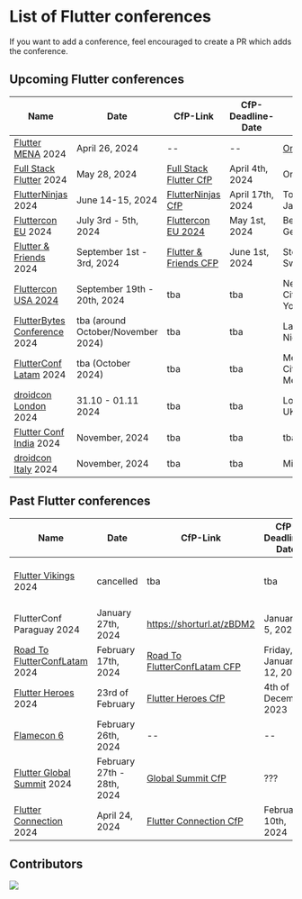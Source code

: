 # List of Flutter conferences

If you want to add a conference, feel encouraged to create a PR which adds the conference.

## Upcoming Flutter conferences

| Name                                                              | Date                               | CfP-Link                                                                          | CfP-Deadline-Date   | Place                   | Aprox. Attendees |
| ----------------------------------------------------------------- | ---------------------------------- | --------------------------------------------------------------------------------- | ------------------- | ----------------------- | ---------------- |
| [Flutter MENA](https://fluttermena.com/) 2024                     | April 26, 2024                     | --                    | --                  | [Online](https://www.youtube.com/live/b4Mwa9W5vPA?si=4whxfqBVJkJcHZoO)  
| [Full Stack Flutter](https://fullstackflutter.dev) 2024           | May 28, 2024                       | [Full Stack Flutter CfP](https://forms.gle/aYrcS3dJFZxQW3Eu6)                     | April 4th, 2024     | Online                  | 1000+            |
| [FlutterNinjas](https://flutterninjas.dev/) 2024                  | June 14-15, 2024                   | [FlutterNinjas CfP](https://sessionize.com/flutterninjas-2024/)                   | April 17th, 2024    | Tokyo, Japan            | ???              |
| [Fluttercon EU](https://fluttercon.dev/) 2024                     | July 3rd - 5th, 2024               | [Fluttercon EU 2024](https://sessionize.com/flutterconeurope-2024/)               | May 1st, 2024       | Berlin, Germany         | 1000+            |
| [Flutter & Friends](https://www.flutterfriends.dev/) 2024         | September 1st - 3rd, 2024          | [Flutter & Friends CFP](https://airtable.com/appAYMHfCGwzg7bxu/shrSoAdprf4WMGpdY) | June 1st, 2024      | Stockholm, Sweden       | 250+             |
| [Fluttercon USA 2024](https://flutterconusa.dev/)                 | September 19th - 20th, 2024        | tba                                                                               | tba                 | New York City, New York | 700+             |
| [FlutterBytes Conference](https://www.flutterbytesconf.com/) 2024 | tba (around October/November 2024) | tba                                                                               | tba                 | Lagos, Nigeria          | 500+             |
| [FlutterConf Latam](https://flutterconflatam.dev/) 2024           | tba (October 2024)                 | tba                                                                               | tba                 | Mexico City, Mexico     | 300 - 500        |
| [droidcon London](https://london.droidcon.com/) 2024              | 31.10 - 01.11 2024                 | tba                                                                               | tba                 | London, UK              | 1000+            |
| [Flutter Conf India](https://flutterconf.in/home) 2024            | November, 2024                     | tba                                                                               | tba                 | tba, India              | 500-1000         |
| [droidcon Italy](https://it.droidcon.com/2024/) 2024              | November, 2024                     | tba                                                                               | tba                 | Milan, Italy            | 500-1000         |

## Past Flutter conferences

| Name                                                               | Date                       | CfP-Link                                                                                                                 | CfP-Deadline-Date        | Place                               | Aprox. Attendees |
| ------------------------------------------------------------------ | -------------------------- | ------------------------------------------------------------------------------------------------------------------------ | ------------------------ | ----------------------------------- | ---------------- |
| [Flutter Vikings](https://fluttervikings.com/) 2024                | cancelled                  | tba                                                                                                                      | tba                      | Malmö, Sweden / Copenhagen, Denmark | 500 ?            |
| FlutterConf Paraguay 2024                                          | January 27th, 2024         | https://shorturl.at/zBDM2                                                                                                | January 5, 2024          | Asunción, Paraguay                  | 500-1000         |
| [Road To FlutterConfLatam](https://peru.flutterconflatam.dev) 2024 | February 17th, 2024        | [Road To FlutterConfLatam CFP](https://forms.gle/wRYhGjMNk9e8rvVo8)                                                      | Friday, January 12, 2024 | Arequipa, Perú                      | 500-1000         |
| [Flutter Heroes](https://flutterheroes.com/) 2024                  | 23rd of February           | [Flutter Heroes CfP](https://papers.synesthesia.it/flutter-heroes-2024/cfp)                                              | 4th of December 2023     | Turin, Italy & Online               | ???              |
| [Flamecon 6](https://flame-engine.org/flamecon)                    | February 26th, 2024        | --                                                                                                                       | --                       | Online                              | 100 +            |
| [Flutter Global Summit](https://events.geekle.us/flutter) 2024     | February 27th - 28th, 2024 | [Global Summit CfP](https://docs.google.com/forms/d/e/1FAIpQLScbZEiHXQRRjebkPQM87cisJdkibaD2qd3nRdMiADmP5129Ww/viewform) | ???                      | Online                              | 5000 +           |
| [Flutter Connection](https://flutterconnection.io/) 2024           | April 24, 2024             | [Flutter Connection CfP](https://flutterconnection.io/cfp)                                                               | February 10th, 2024      | Paris, France                       | ???              |


## Contributors

<a href="https://github.com/m-theis/flutter_conferences/graphs/contributors">
  <img src="https://contrib.rocks/image?repo=m-theis/flutter_conferences" />
</a>

